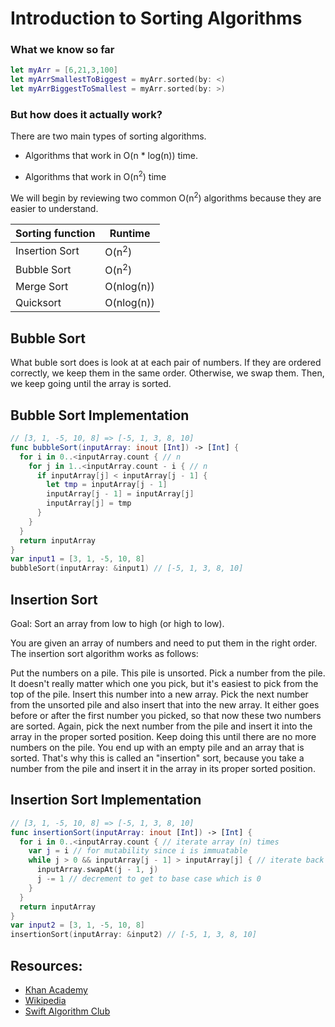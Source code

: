 
# Introduction to Sorting Algorithms

### What we know so far

```swift
let myArr = [6,21,3,100]
let myArrSmallestToBiggest = myArr.sorted(by: <)
let myArrBiggestToSmallest = myArr.sorted(by: >)
```

### But how does it actually work?

There are two main types of sorting algorithms.  

- Algorithms that work in O(n * log(n)) time.

- Algorithms that work in O(n<sup>2</sup>) time

We will begin by reviewing two common O(n<sup>2</sup>) algorithms because they are easier to understand.

|Sorting function|Runtime|
|---|---|
|Insertion Sort| O(n<sup>2</sup>)
|Bubble Sort| O(n<sup>2</sup>)
|Merge Sort| O(nlog(n))
|Quicksort | O(nlog(n))

## Bubble Sort

What buble sort does is look at at each pair of numbers.  If they are ordered correctly, we keep them in the same order.  Otherwise, we swap them.  Then, we keep going until the array is sorted.

## Bubble Sort Implementation 

```swift
// [3, 1, -5, 10, 8] => [-5, 1, 3, 8, 10]
func bubbleSort(inputArray: inout [Int]) -> [Int] {
  for i in 0..<inputArray.count { // n
    for j in 1..<inputArray.count - i { // n
      if inputArray[j] < inputArray[j - 1] {
        let tmp = inputArray[j - 1]
        inputArray[j - 1] = inputArray[j]
        inputArray[j] = tmp
      }
    }
  }
  return inputArray
}
var input1 = [3, 1, -5, 10, 8]
bubbleSort(inputArray: &input1) // [-5, 1, 3, 8, 10]
```

## Insertion Sort

Goal: Sort an array from low to high (or high to low).

You are given an array of numbers and need to put them in the right order. The insertion sort algorithm works as follows:

Put the numbers on a pile. This pile is unsorted.
Pick a number from the pile. It doesn't really matter which one you pick, but it's easiest to pick from the top of the pile.
Insert this number into a new array.
Pick the next number from the unsorted pile and also insert that into the new array. It either goes before or after the first number you picked, so that now these two numbers are sorted.
Again, pick the next number from the pile and insert it into the array in the proper sorted position.
Keep doing this until there are no more numbers on the pile. You end up with an empty pile and an array that is sorted.
That's why this is called an "insertion" sort, because you take a number from the pile and insert it in the array in its proper sorted position.

## Insertion Sort Implementation

```swift 
// [3, 1, -5, 10, 8] => [-5, 1, 3, 8, 10]
func insertionSort(inputArray: inout [Int]) -> [Int] {
  for i in 0..<inputArray.count { // iterate array (n) times
    var j = i // for mutability since i is immuatable 
    while j > 0 && inputArray[j - 1] > inputArray[j] { // iterate back from i to 0 to perform swap as needed
      inputArray.swapAt(j - 1, j)
      j -= 1 // decrement to get to base case which is 0
    }
  }
  return inputArray
}
var input2 = [3, 1, -5, 10, 8]
insertionSort(inputArray: &input2) // [-5, 1, 3, 8, 10]
```

## Resources:
- [Khan Academy](https://www.khanacademy.org/computing/computer-science/algorithms/insertion-sort/a/insertion-sort)
- [Wikipedia](https://en.wikipedia.org/wiki/Insertion_sort)
- [Swift Algorithm Club](https://github.com/raywenderlich/swift-algorithm-club/tree/master/Insertion%20Sort)




